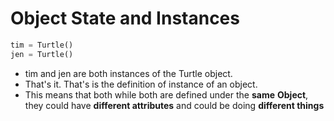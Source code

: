 # Object State and Instances

```python
tim = Turtle()
jen = Turtle()
```

* tim and jen are both instances of the Turtle object.
* That's it. That's is the definition of instance of an object.
* This means that both while both are defined under the **same** **Object**, they could have **different attributes** and could be doing **different things** 

